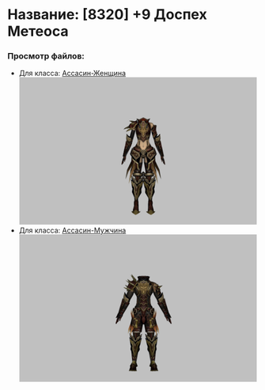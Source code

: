 # Название: [8320] +9 Доспех Метеоса

### Просмотр файлов:
- Для класса: [Ассасин-Женщина](Ассасин-Женщина)
![p070030.png](Ассасин-Женщина/p070030.png)
- Для класса: [Ассасин-Мужчина](Ассасин-Мужчина)
![p060030.png](Ассасин-Мужчина/p060030.png)
